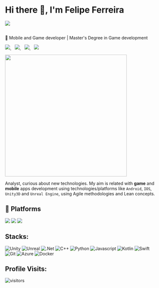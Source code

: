 # Hi there 👋, I'm Felipe Ferreira

<picture>
      <source 
        srcset="https://i.postimg.cc/wMBh85XV/mfelipe-logo-dark.png"
        media="(prefers-color-scheme: dark)"
      />
      <source
        srcset="https://i.postimg.cc/63trzxTF/mfelipe-logo-light.png"
        media="(prefers-color-scheme: light), (prefers-color-scheme: no-preference)"
      />
      <img src="https://i.postimg.cc/63trzxTF/mfelipe-logo-light.png" />
</picture>
<br/><br/>

:iphone: Mobile and Game developer | Master's Degree in Game development

<p>
  <a href="https://www.linkedin.com/in/mfdeveloper/">
    <img src="https://img.shields.io/badge/linkedin-%230077B5.svg?&style=for-the-badge&logo=linkedin&logoColor=white" />
  </a>&nbsp;&nbsp;
  <a href="https://www.behance.net/mfelipeof">
    <img src="https://img.shields.io/badge/-Behance-blue?style=for-the-badge&logo=behance&logoColor=white" />        
  </a>&nbsp;&nbsp;
  <a href="https://mfdeveloper.itch.io/">
    <img src="https://img.shields.io/badge/Itch.io-FA5C5C?style=for-the-badge&logo=itch.io&logoColor=white" />        
  </a>&nbsp;&nbsp;
  <a href="https://instagram.com/lipemusicandtravels">
    <img src="https://img.shields.io/badge/instagram-%23E4405F.svg?&style=for-the-badge&logo=instagram&logoColor=white" />        
  </a>
</p>

<p>
  <a href="#"><img src="https://github-readme-stats.vercel.app/api?username=mfdeveloper&show_icons=true&count_private=true&theme=dark" width="400"></a>
</p>

Analyst, curious about new technologies. My aim is related with **game** and **mobile** apps development using technologies/platforms like `Android`, `IOS`, `Unity3D` and `Unreal Engine`, using Agile methodologies and Lean concepts.


## :iphone: Platforms
<p>
  <img src="https://img.shields.io/badge/Android-3DDC84?style=for-the-badge&logo=android&logoColor=white" />
  <img src="https://img.shields.io/badge/iOS-000000?style=for-the-badge&logo=ios&logoColor=white" />
  <img src="https://img.shields.io/badge/-Wear%20OS-4285F4?style=for-the-badge&logo=wear-os&logoColor=white" />
</p>

## Stacks: 

![Unity](https://img.shields.io/badge/Unity-100000?style=for-the-badge&logo=unity&logoColor=white)
![Unreal](https://img.shields.io/badge/-Unreal%20Engine-313131?style=for-the-badge&logo=unreal-engine&logoColor=white)
![.Net](https://img.shields.io/badge/.NET-5C2D91?style=for-the-badge&logo=.net&logoColor=white)
![C++](https://img.shields.io/badge/C%2B%2B-00599C?style=for-the-badge&logo=c%2B%2B&logoColor=white)
![Python](https://img.shields.io/badge/Python-14354C?style=for-the-badge&logo=python&logoColor=white)
![Javascript](https://img.shields.io/badge/JavaScript-F7DF1E?style=for-the-badge&logo=javascript&logoColor=black)
![Kotlin](https://img.shields.io/badge/Kotlin-0095D5?&style=for-the-badge&logo=kotlin&logoColor=white)
![Swift](https://img.shields.io/badge/Swift-FA7343?style=for-the-badge&logo=swift&logoColor=white)  
![Git](https://img.shields.io/badge/Git-F05032?style=for-the-badge&logo=git&logoColor=white)
![Azure](https://img.shields.io/badge/Microsoft_Azure-0089D6?style=for-the-badge&logo=microsoft-azure&logoColor=white)
![Docker](https://img.shields.io/badge/Docker-2CA5E0?style=for-the-badge&logo=docker&logoColor=white)

## Profile Visits:

![visitors](https://badges.pufler.dev/visits/mfdeveloper/mfdeveloper)


<!--
**mfdeveloper/mfdeveloper** is a ✨ _special_ ✨ repository because its `README.md` (this file) appears on your GitHub profile.

Here are some ideas to get you started:

- 🔭 I’m currently working on ...
- 🌱 I’m currently learning ...
- 👯 I’m looking to collaborate on ...
- 🤔 I’m looking for help with ...
- 💬 Ask me about ...
- 📫 How to reach me: ...
- 😄 Pronouns: ...
- ⚡ Fun fact: ...
-->
